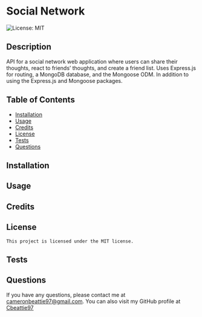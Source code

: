 # Social Network
  ![License: MIT](https://img.shields.io/badge/License-MIT-yellow.svg)
  ## Description
  API for a social network web application where users can share their thoughts, react to friends’ thoughts, and create a friend list. Uses Express.js for routing, a MongoDB database, and the Mongoose ODM. In addition to using the Express.js and Mongoose packages.
  ## Table of Contents
  - [Installation](#installation)
  - [Usage](#usage)
  - [Credits](#credits)
  - [License](#license)
  - [Tests](#tests)
  - [Questions](#questions)
  ## Installation
  
  ## Usage
  
  ## Credits
  
  ## License
    This project is licensed under the MIT license.
  ## Tests
  
  ## Questions
  If you have any questions, please contact me at cameronbeattie97@gmail.com.
  You can also visit my GitHub profile at [Cbeattie97](www.github.com/Cbeattie97)
